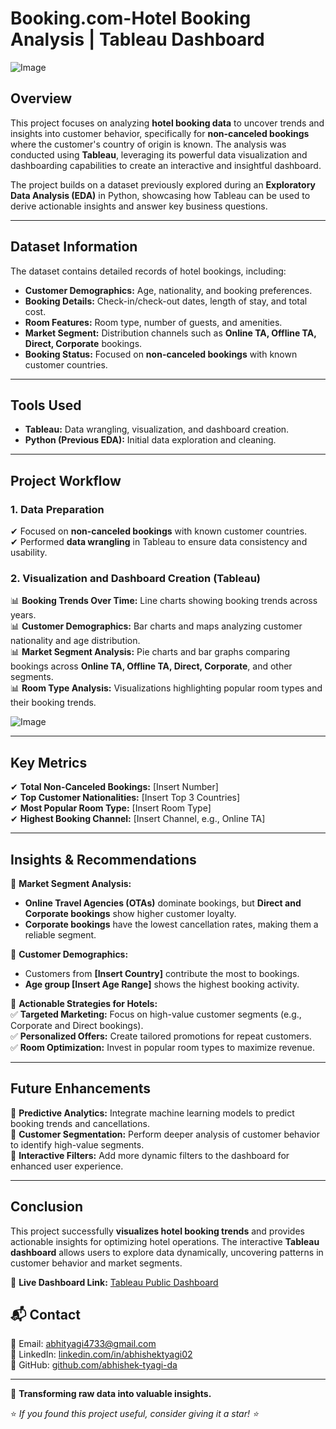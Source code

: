 # Booking.com-Hotel Booking Analysis | Tableau Dashboard

![Image](https://github.com/user-attachments/assets/782a529c-1a6b-4391-902e-4b97e7986142) 

## **Overview**  
This project focuses on analyzing **hotel booking data** to uncover trends and insights into customer behavior, specifically for **non-canceled bookings** where the customer's country of origin is known. The analysis was conducted using **Tableau**, leveraging its powerful data visualization and dashboarding capabilities to create an interactive and insightful dashboard.  

The project builds on a dataset previously explored during an **Exploratory Data Analysis (EDA)** in Python, showcasing how Tableau can be used to derive actionable insights and answer key business questions.  

---

## **Dataset Information**  
The dataset contains detailed records of hotel bookings, including:  

- **Customer Demographics:** Age, nationality, and booking preferences.  
- **Booking Details:** Check-in/check-out dates, length of stay, and total cost.  
- **Room Features:** Room type, number of guests, and amenities.  
- **Market Segment:** Distribution channels such as **Online TA, Offline TA, Direct, Corporate** bookings.  
- **Booking Status:** Focused on **non-canceled bookings** with known customer countries.  

---

## **Tools Used**  
- **Tableau:** Data wrangling, visualization, and dashboard creation.  
- **Python (Previous EDA):** Initial data exploration and cleaning.  

---

## **Project Workflow**  
### **1. Data Preparation**  
✔ Focused on **non-canceled bookings** with known customer countries.  
✔ Performed **data wrangling** in Tableau to ensure data consistency and usability.  

### **2. Visualization and Dashboard Creation (Tableau)**  
📊 **Booking Trends Over Time:** Line charts showing booking trends across years.  
📊 **Customer Demographics:** Bar charts and maps analyzing customer nationality and age distribution.  
📊 **Market Segment Analysis:** Pie charts and bar graphs comparing bookings across **Online TA, Offline TA, Direct, Corporate**, and other segments.  
📊 **Room Type Analysis:** Visualizations highlighting popular room types and their booking trends.  

 ![Image](https://github.com/user-attachments/assets/b424a3b3-ec65-4b41-bd36-76e20daca8fd)

---

## **Key Metrics**  
✔ **Total Non-Canceled Bookings:** [Insert Number]  
✔ **Top Customer Nationalities:** [Insert Top 3 Countries]  
✔ **Most Popular Room Type:** [Insert Room Type]  
✔ **Highest Booking Channel:** [Insert Channel, e.g., Online TA]  

---

## **Insights & Recommendations**  
📌 **Market Segment Analysis:**  
- **Online Travel Agencies (OTAs)** dominate bookings, but **Direct and Corporate bookings** show higher customer loyalty.  
- **Corporate bookings** have the lowest cancellation rates, making them a reliable segment.  

📌 **Customer Demographics:**  
- Customers from **[Insert Country]** contribute the most to bookings.  
- **Age group [Insert Age Range]** shows the highest booking activity.  

📌 **Actionable Strategies for Hotels:**  
✅ **Targeted Marketing:** Focus on high-value customer segments (e.g., Corporate and Direct bookings).  
✅ **Personalized Offers:** Create tailored promotions for repeat customers.  
✅ **Room Optimization:** Invest in popular room types to maximize revenue.  

---

## **Future Enhancements**  
🚀 **Predictive Analytics:** Integrate machine learning models to predict booking trends and cancellations.  
🚀 **Customer Segmentation:** Perform deeper analysis of customer behavior to identify high-value segments.  
🚀 **Interactive Filters:** Add more dynamic filters to the dashboard for enhanced user experience.  

---

## **Conclusion**  
This project successfully **visualizes hotel booking trends** and provides actionable insights for optimizing hotel operations. The interactive **Tableau dashboard** allows users to explore data dynamically, uncovering patterns in customer behavior and market segments.  

🔗 **Live Dashboard Link:** [Tableau Public Dashboard](https://public.tableau.com/app/profile/abhishek.tyagi4632/viz/Hotelbookinganalysis_17132030943310/Dashboardonhotelbooking)  

## 📬 Contact    
 
📩 Email: [abhityagi4733@gmail.com](mailto:abhityagi4733@gmail.com)  
🔗 LinkedIn: [linkedin.com/in/abhishektyagi02](https://linkedin.com/in/abhishektyagi02)  
🔗 GitHub: [github.com/abhishek-tyagi-da](https://github.com/abhishek-tyagi-da)  

---
🚀 **Transforming raw data into valuable insights.**

⭐ *If you found this project useful, consider giving it a star! ⭐*
 
